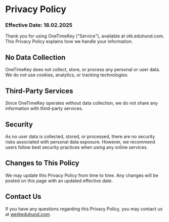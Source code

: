 # Privacy Policy

### Effective Date: 18.02.2025

Thank you for using OneTimeKey ("Service"), available at otk.eduhund.com. This Privacy Policy explains how we handle your information.

## No Data Collection

OneTimeKey does not collect, store, or process any personal or user data. We do not use cookies, analytics, or tracking technologies.

## Third-Party Services

Since OneTimeKey operates without data collection, we do not share any information with third-party services.

## Security

As no user data is collected, stored, or processed, there are no security risks associated with personal data exposure. However, we recommend users follow best security practices when using any online services.

## Changes to This Policy

We may update this Privacy Policy from time to time. Any changes will be posted on this page with an updated effective date.

## Contact Us

If you have any questions regarding this Privacy Policy, you may contact us at [we@eduhund.com](mailto:we@eduhund.com).
